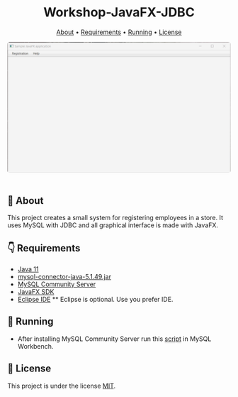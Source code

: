 <h1 align="center">
  Workshop-JavaFX-JDBC
</h1>

<p align="center">
  <a href="#speech_balloon-about">About</a> •
  <a href="#point_down-requirements">Requirements</a> •
   <a href="#running-running">Running</a> •
  <a href="#pencil-license">License</a> 
</p>

<p align="center">
  <kbd>
    <img width="" style="border-radius: 5px" height="" src="https://raw.githubusercontent.com/wallacevncs/workshop-javafx-jdbc/master/store.gif" alt="Intro">
  </kbd>
  &nbsp;&nbsp;&nbsp;&nbsp;
</p>

## :speech_balloon: **About**

This project creates a small system for registering employees in a store. It uses MySQL with JDBC and all graphical interface is made with JavaFX.


## :point_down: **Requirements**

-   [Java 11](https://www.oracle.com/br/java/technologies/javase-jdk11-downloads.html)
-  [mysql-connector-java-5.1.49.jar](https://downloads.mysql.com/archives/c-j/)
- [MySQL Community Server](https://dev.mysql.com/downloads/mysql/)
- [JavaFX SDK](https://gluonhq.com/products/javafx/)
- [Eclipse IDE](https://www.eclipse.org/downloads/)
** Eclipse is optional. Use you prefer IDE.

## :running: **Running**
- After installing MySQL Community Server run this [script](https://raw.githubusercontent.com/wallacevncs/workshop-javafx-jdbc/master/databaseScript/script.sql) in MySQL Workbench.

## :pencil: **License**

This project is under the license [MIT](./LICENSE).



